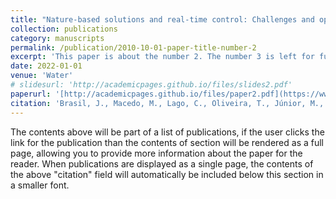 ```yaml
---
title: "Nature-based solutions and real-time control: Challenges and opportunities"
collection: publications
category: manuscripts
permalink: /publication/2010-10-01-paper-title-number-2
excerpt: 'This paper is about the number 2. The number 3 is left for future work.'
date: 2022-01-01
venue: 'Water'
# slidesurl: 'http://academicpages.github.io/files/slides2.pdf'
paperurl: '[http://academicpages.github.io/files/paper2.pdf](https://www.sciencedirect.com/science/article/pii/S0022169423009241](https://www.sciencedirect.com/science/article/pii/S0022169423009241)'
citation: 'Brasil, J., Macedo, M., Lago, C., Oliveira, T., Júnior, M., Oliveira, T. and Mendiondo, E., 2021. Nature-based solutions and real-time control: Challenges and opportunities. Water, 13(5), p.651.'
---
```


The contents above will be part of a list of publications, if the user clicks the link for the publication than the contents of section will be rendered as a full page, allowing you to provide more information about the paper for the reader. When publications are displayed as a single page, the contents of the above "citation" field will automatically be included below this section in a smaller font.

